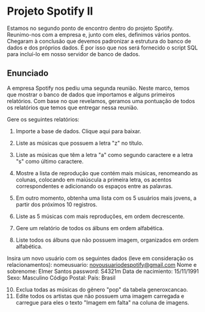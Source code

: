 <h1>Projeto Spotify II</h1>

Estamos no segundo ponto de encontro dentro do projeto Spotify. Reunimo-nos com a empresa e, junto com eles, definimos vários pontos. Chegaram à conclusão que devemos padronizar a estrutura do banco de dados e dos próprios dados. É por isso que nos será fornecido o script SQL para incluí-lo em nosso servidor de banco de dados.


<h2>Enunciado</h2>
A empresa Spotify nos pediu uma segunda reunião. Neste marco, temos que mostrar o banco de dados que importamos e alguns primeiros relatórios. Com base no que revelamos, geramos uma pontuação de todos os relatórios que temos que entregar nessa reunião.

<br>

Gere os seguintes relatórios:

1. Importe a base de dados. Clique aqui para baixar.

2. Liste as músicas que possuem a letra "z" no título.

3. Liste as músicas que têm a letra "a" como segundo caractere e a letra "s" como último caractere.

4. Mostre a lista de reprodução que contém mais músicas, renomeando as colunas, colocando em maiúscula a primeira letra, os acentos correspondentes e adicionando os espaços entre as palavras.

5. Em outro momento, obtenha uma lista com os 5 usuários mais jovens, a partir dos próximos 10 registros.

6. Liste as 5 músicas com mais reproduções, em ordem decrescente.

7. Gere um relatório de todos os álbuns em ordem alfabética.

8. Liste todos os álbuns que não possuem imagem, organizados em ordem alfabética.


Insira um novo usuário com os seguintes dados (leve em consideração os relacionamentos):
nomeusuario: novousuariodespotify@gmail.com
Nome e sobrenome: Elmer Santos 
password: S4321m
Data de nacimiento: 15/11/1991
Sexo: Masculino
Código Postal: 
País: Brasil

10.  Exclua todas as músicas do gênero "pop" da tabela generoxcancao.
11.   Edite todos os artistas que não possuem uma imagem carregada e carregue para eles o texto "Imagem em falta" na coluna de imagens.

